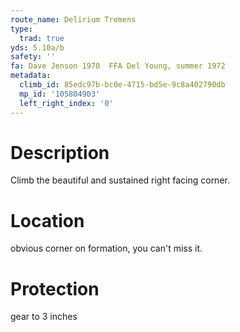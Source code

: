 ```yaml
---
route_name: Delirium Tremens
type:
  trad: true
yds: 5.10a/b
safety: ''
fa: Dave Jenson 1970  FFA Del Young, summer 1972
metadata:
  climb_id: 85edc97b-bc0e-4715-bd5e-9c8a402790db
  mp_id: '105804903'
  left_right_index: '0'
---
```

# Description
Climb the beautiful and sustained right facing corner.

# Location
obvious corner on formation, you can't miss it.

# Protection
gear to 3 inches
